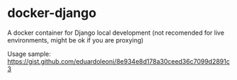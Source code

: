 # docker-django
A docker container for Django local development (not recomended for live environments, might be ok if you are proxying)

Usage sample: https://gist.github.com/eduardoleoni/8e934e8d178a30ceed36c7099d2891c3
